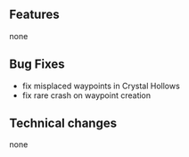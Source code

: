 ## Features
none

## Bug Fixes
- fix misplaced waypoints in Crystal Hollows
- fix rare crash on waypoint creation

## Technical changes
none
